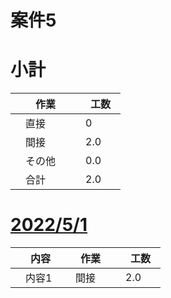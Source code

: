 # 案件5

# 小計

| 　作業　 | 　工数　 |
| ------------- | ------------- |
| 　直接　  | 　0　  |
| 　間接　  | 　2.0  |
| 　その他　  | 　0.0  |
| 　合計  | 　2.0  |

# [2022/5/1](../input/2022_5_1.md)
| 　内容　 | 　作業　 |　工数　 |
| ------------- | ------------- | ------------- |
| 　内容1  | 　間接　  | 　2.0　  |